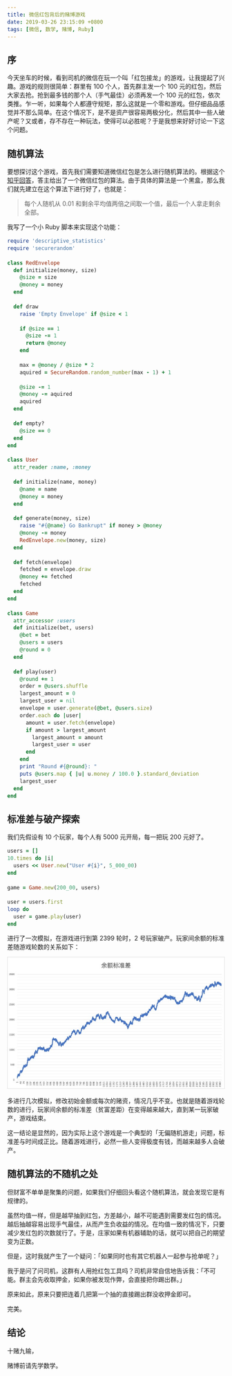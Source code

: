 ```yaml
---
title: 微信红包背后的赌博游戏
date: 2019-03-26 23:15:09 +0800
tags: [微信, 数学, 赌博, Ruby]
---
```


## 序

今天坐车的时候，看到司机的微信在玩一个叫「红包接龙」的游戏，让我提起了兴趣。游戏的规则很简单：群里有 100 个人，首先群主发一个 100 元的红包，然后大家去抢。抢到最多钱的那个人（手气最佳）必须再发一个 100 元的红包，依次类推。乍一听，如果每个人都遵守规矩，那么这就是一个零和游戏。但仔细品品感觉并不那么简单。在这个情况下，是不是资产很容易两极分化，然后其中一些人破产呢？又或者，存不存在一种玩法，使得可以必胜呢？于是我想来好好讨论一下这个问题。

## 随机算法

要想探讨这个游戏，首先我们需要知道微信红包是怎么进行随机算法的。根据这个[知乎回答](https://www.zhihu.com/question/22625187/answer/85530416)，答主给出了一个微信红包的算法。由于具体的算法是一个黑盒，那么我们就先建立在这个算法下进行好了，也就是：

> 每个人随机从 0.01 和剩余平均值两倍之间取一个值，最后一个人拿走剩余全部。

我写了一个小 Ruby 脚本来实现这个功能：

```ruby
require 'descriptive_statistics'
require 'securerandom'

class RedEnvelope
  def initialize(money, size)
    @size = size
    @money = money
  end

  def draw
    raise 'Empty Envelope' if @size < 1

    if @size == 1
      @size -= 1
      return @money
    end

    max = @money / @size * 2
    aquired = SecureRandom.random_number(max - 1) + 1

    @size -= 1
    @money -= aquired
    aquired
  end

  def empty?
    @size == 0
  end
end

class User
  attr_reader :name, :money

  def initialize(name, money)
    @name = name
    @money = money
  end

  def generate(money, size)
    raise "#{@name} Go Bankrupt" if money > @money
    @money -= money
    RedEnvelope.new(money, size)
  end

  def fetch(envelope)
    fetched = envelope.draw
    @money += fetched
    fetched
  end
end

class Game
  attr_accessor :users
  def initialize(bet, users)
    @bet = bet
    @users = users
    @round = 0
  end

  def play(user)
    @round += 1
    order = @users.shuffle
    largest_amount = 0
    largest_user = nil
    envelope = user.generate(@bet, @users.size)
    order.each do |user|
      amount = user.fetch(envelope)
      if amount > largest_amount
        largest_amount = amount
        largest_user = user
      end
    end
    print "Round #{@round}: "
    puts @users.map { |u| u.money / 100.0 }.standard_deviation
    largest_user
  end
end
```

## 标准差与破产探索

我们先假设有 10 个玩家，每个人有 5000 元开局，每一把玩 200 元好了。

```ruby
users = []
10.times do |i|
  users << User.new("User #{i}", 5_000_00)
end

game = Game.new(200_00, users)

user = users.first
loop do
  user = game.play(user)
end
```

进行了一次模拟，在游戏进行到第 2399 轮时，2 号玩家破产。玩家间余额的标准差随游戏轮数的关系如下：

![std-env](/assets/images/std-env.jpg)

多进行几次模拟，修改初始金额或每次的赌资，情况几乎不变。也就是随着游戏轮数的进行，玩家间余额的标准差（贫富差距）在变得越来越大，直到某一玩家破产，游戏结束。

这一结论是显然的，因为实际上这个游戏是一个典型的「无偏随机游走」问题，标准差与时间成正比。随着游戏进行，必然一些人变得极度有钱，而越来越多人会破产。

## 随机算法的不随机之处

但财富不单单是聚集的问题，如果我们仔细回头看这个随机算法，就会发现它是有规律的。

虽然均值一样，但是越早抽到红包，方差越小，越不可能遇到需要发红包的情况。越后抽越容易出现手气最佳，从而产生负收益的情况。在均值一致的情况下，只要减少发红包的次数就行了。于是，庄家如果有机器辅助的话，就可以把自己的期望变为正数。

但是，这时我就产生了一个疑问：「如果同时也有其它机器人一起参与抢单呢？」

我于是问了问司机，这群有人用抢红包工具吗？司机非常自信地告诉我：「不可能。群主会先收取押金，如果你被发现作弊，会直接把你踢出群。」

原来如此，原来只要把连着几把第一个抽的直接踢出群没收押金即可。

完美。

## 结论

十赌九输，

赌博前请先学数学。
